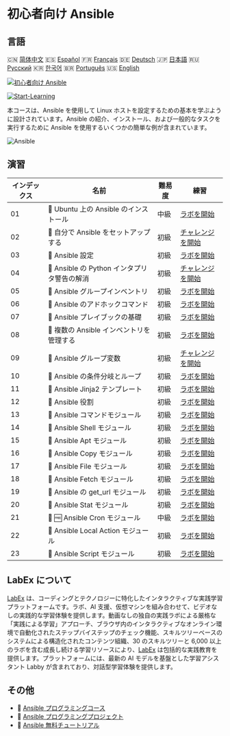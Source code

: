 # 初心者向け Ansible

## 言語

🇨🇳 [简体中文](README_zh.md) 🇪🇸 [Español](README_es.md) 🇫🇷 [Français](README_fr.md) 🇩🇪 [Deutsch](README_de.md) 🇯🇵 [日本語](README_ja.md) 🇷🇺 [Русский](README_ru.md) 🇰🇷 [한국어](README_ko.md) 🇧🇷 [Português](README_pt.md) 🇺🇸 [English](README.md) 

[![初心者向け Ansible](https://cover-creator.labex.io/ansible-for-beginners.png?lang=ja)](https://labex.io/ja/courses/ansible-for-beginners)

[![Start-Learning](https://img.shields.io/badge/Start-Learning-whitesmoke?style=for-the-badge)](https://labex.io/ja/courses/ansible-for-beginners)

本コースは、Ansible を使用して Linux ホストを設定するための基本を学ぶように設計されています。Ansible の紹介、インストール、および一般的なタスクを実行するために Ansible を使用するいくつかの簡単な例が含まれています。

![Ansible](https://img.shields.io/badge/Ansible-whitesmoke?style=for-the-badge&logo=ansible)


## 演習

|   インデックス | 名前                                         | 難易度   | 練習                                                                                                                                                             |
|----------------|----------------------------------------------|----------|------------------------------------------------------------------------------------------------------------------------------------------------------------------|
|             01 | 🧩  Ubuntu 上の Ansible のインストール       | 中級     | <a target='_blank' href='https://labex.io/ja/labs/ansible-ansible-installation-on-ubuntu-67172?course=ansible-for-beginners'>ラボを開始</a>                      |
|             02 | 🎯  自分で Ansible をセットアップする        | 初級     | <a target='_blank' href='https://labex.io/ja/labs/ansible-setup-ansible-by-yourself-390383?course=ansible-for-beginners'>チャレンジを開始</a>                    |
|             03 | 🧩  Ansible 設定                             | 初級     | <a target='_blank' href='https://labex.io/ja/labs/ansible-ansible-configuration-390437?course=ansible-for-beginners'>ラボを開始</a>                              |
|             04 | 🎯  Ansible の Python インタプリタ警告の解消 | 初級     | <a target='_blank' href='https://labex.io/ja/labs/ansible-resolving-ansible-python-interpreter-warning-390490?course=ansible-for-beginners'>チャレンジを開始</a> |
|             05 | 🧩  Ansible グループインベントリ             | 初級     | <a target='_blank' href='https://labex.io/ja/labs/ansible-ansible-groups-inventory-290160?course=ansible-for-beginners'>ラボを開始</a>                           |
|             06 | 🧩  Ansible のアドホックコマンド             | 初級     | <a target='_blank' href='https://labex.io/ja/labs/ansible-ansible-ad-hoc-commands-390441?course=ansible-for-beginners'>ラボを開始</a>                            |
|             07 | 🧩  Ansible プレイブックの基礎               | 初級     | <a target='_blank' href='https://labex.io/ja/labs/ansible-ansible-playbook-basics-390426?course=ansible-for-beginners'>ラボを開始</a>                            |
|             08 | 🧩  複数の Ansible インベントリを管理する    | 初級     | <a target='_blank' href='https://labex.io/ja/labs/ansible-manage-multiple-ansible-inventories-290193?course=ansible-for-beginners'>ラボを開始</a>                |
|             09 | 🎯  Ansible グループ変数                     | 初級     | <a target='_blank' href='https://labex.io/ja/labs/ansible-ansible-group-variables-96690?course=ansible-for-beginners'>チャレンジを開始</a>                       |
|             10 | 🧩  Ansible の条件分岐とループ               | 初級     | <a target='_blank' href='https://labex.io/ja/labs/ansible-ansible-conditionals-and-loops-390455?course=ansible-for-beginners'>ラボを開始</a>                     |
|             11 | 🧩  Ansible Jinja2 テンプレート              | 初級     | <a target='_blank' href='https://labex.io/ja/labs/ansible-ansible-jinja2-templates-390470?course=ansible-for-beginners'>ラボを開始</a>                           |
|             12 | 🧩  Ansible 役割                             | 初級     | <a target='_blank' href='https://labex.io/ja/labs/ansible-ansible-roles-390467?course=ansible-for-beginners'>ラボを開始</a>                                      |
|             13 | 🧩  Ansible コマンドモジュール               | 初級     | <a target='_blank' href='https://labex.io/ja/labs/ansible-ansible-command-module-290161?course=ansible-for-beginners'>ラボを開始</a>                             |
|             14 | 🧩  Ansible Shell モジュール                 | 初級     | <a target='_blank' href='https://labex.io/ja/labs/ansible-ansible-shell-module-289409?course=ansible-for-beginners'>ラボを開始</a>                               |
|             15 | 🧩  Ansible Apt モジュール                   | 初級     | <a target='_blank' href='https://labex.io/ja/labs/ansible-ansible-apt-module-289651?course=ansible-for-beginners'>ラボを開始</a>                                 |
|             16 | 🧩  Ansible Copy モジュール                  | 初級     | <a target='_blank' href='https://labex.io/ja/labs/ansible-ansible-copy-module-289653?course=ansible-for-beginners'>ラボを開始</a>                                |
|             17 | 🧩  Ansible File モジュール                  | 初級     | <a target='_blank' href='https://labex.io/ja/labs/ansible-ansible-file-module-289654?course=ansible-for-beginners'>ラボを開始</a>                                |
|             18 | 🧩  Ansible Fetch モジュール                 | 初級     | <a target='_blank' href='https://labex.io/ja/labs/ansible-ansible-fetch-module-290159?course=ansible-for-beginners'>ラボを開始</a>                               |
|             19 | 🧩  Ansible の get_url モジュール            | 初級     | <a target='_blank' href='https://labex.io/ja/labs/ansible-ansible-get-url-module-290188?course=ansible-for-beginners'>ラボを開始</a>                             |
|             20 | 🧩  Ansible Stat モジュール                  | 初級     | <a target='_blank' href='https://labex.io/ja/labs/ansible-ansible-stat-module-290192?course=ansible-for-beginners'>ラボを開始</a>                                |
|             21 | 🧩 🆓 Ansible Cron モジュール                | 中級     | <a target='_blank' href='https://labex.io/ja/labs/ansible-ansible-cron-module-290157?course=ansible-for-beginners'>ラボを開始</a>                                |
|             22 | 🧩  Ansible Local Action モジュール          | 初級     | <a target='_blank' href='https://labex.io/ja/labs/ansible-ansible-local-action-module-290189?course=ansible-for-beginners'>ラボを開始</a>                        |
|             23 | 🧩  Ansible Script モジュール                | 初級     | <a target='_blank' href='https://labex.io/ja/labs/ansible-ansible-script-module-289411?course=ansible-for-beginners'>ラボを開始</a>                              |

## LabEx について

[LabEx](https://labex.io) は、コーディングとテクノロジーに特化したインタラクティブな実践学習プラットフォームです。ラボ、AI 支援、仮想マシンを組み合わせて、ビデオなしの実践的な学習体験を提供します。動画なしの独自の実践ラボによる厳格な「実践による学習」アプローチ、ブラウザ内のインタラクティブなオンライン環境で自動化されたステップバイステップのチェック機能、スキルツリーベースのシステムによる構造化されたコンテンツ組織、30 のスキルツリーと 6,000 以上のラボを含む成長し続ける学習リソースにより、[LabEx](https://labex.io) は包括的な実践教育を提供します。プラットフォームには、最新の AI モデルを基盤とした学習アシスタント Labby が含まれており、対話型学習体験を提供します。

## その他

- 🔗 [Ansible プログラミングコース](https://github.com/labex-labs/awesome-programming-courses)
- 🔗 [Ansible プログラミングプロジェクト](https://github.com/labex-labs/awesome-programming-projects)
- 🔗 [Ansible 無料チュートリアル](https://github.com/labex-labs/ansible-free-tutorials)

